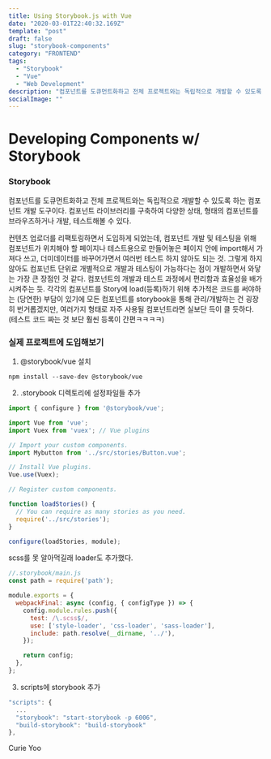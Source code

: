 ```yaml
---
title: Using Storybook.js with Vue
date: "2020-03-01T22:40:32.169Z"
template: "post"
draft: false
slug: "storybook-components"
category: "FRONTEND"
tags:
  - "Storybook"
  - "Vue"
  - "Web Development"
description: "컴포넌트를 도큐먼트화하고 전체 프로젝트와는 독립적으로 개발할 수 있도록 하는 컴포넌트 개발 도구이다. 컴포넌트 라이브러리를 구축하여 다양한 상태, 형태의 컴포넌트를 브라우즈하거나 개발, 테스트해볼 수 있다. "
socialImage: ""
---
```

# Developing Components w/ Storybook

### Storybook

컴포넌트를 도큐먼트화하고 전체 프로젝트와는 독립적으로 개발할 수 있도록 하는 컴포넌트 개발 도구이다. 컴포넌트 라이브러리를 구축하여 다양한 상태, 형태의 컴포넌트를 브라우즈하거나 개발, 테스트해볼 수 있다. 

컨텐츠 업로더를 리팩토링하면서 도입하게 되었는데, 컴포넌트 개발 및 테스팅을 위해 컴포넌트가 위치해야 할 페이지나 테스트용으로 만들어놓은 페이지 안에 import해서 가져다 쓰고, 더미데이터를 바꾸어가면서 여러번 테스트 하지 않아도 되는 것. 그렇게 하지 않아도 컴포넌트 단위로 개별적으로 개발과 테스팅이 가능하다는 점이 개발하면서 와닿는 가장 큰 장점인 것 같다. 컴포넌트의 개발과 테스트 과정에서 편리함과 효율성을 배가시켜주는 듯. 각각의 컴포넌트를 Story에 load(등록)하기 위해 추가적은 코드를 써야하는 (당연한) 부담이 있기에 모든 컴포넌트를 storybook을 통해 관리/개발하는 건 굉장히 번거롭겠지만, 여러가지 형태로 자주 사용될 컴포넌트라면 실보단 득이 클 듯하다. (테스트 코드 짜는 것 보단 훨씬 등록이 간편ㅋㅋㅋㅋ)

### 실제 프로젝트에 도입해보기

1) @storybook/vue 설치

```
npm install --save-dev @storybook/vue
```

2) .storybook 디렉토리에 설정파일들 추가

```js
import { configure } from '@storybook/vue';

import Vue from 'vue';
import Vuex from 'vuex'; // Vue plugins

// Import your custom components.
import Mybutton from '../src/stories/Button.vue';

// Install Vue plugins.
Vue.use(Vuex);

// Register custom components.

function loadStories() {
  // You can require as many stories as you need.
  require('../src/stories');
}

configure(loadStories, module);
```

scss를 못 알아먹길래 loader도 추가했다.

```javascript
//.storybook/main.js
const path = require('path');

module.exports = {
  webpackFinal: async (config, { configType }) => {
    config.module.rules.push({
      test: /\.scss$/,
      use: ['style-loader', 'css-loader', 'sass-loader'],
      include: path.resolve(__dirname, '../'),
    });

    return config;
  },
};
```

3) scripts에 storybook 추가

```js
"scripts": {
  ...
  "storybook": "start-storybook -p 6006",
  "build-storybook": "build-storybook"
},
```

Curie Yoo
